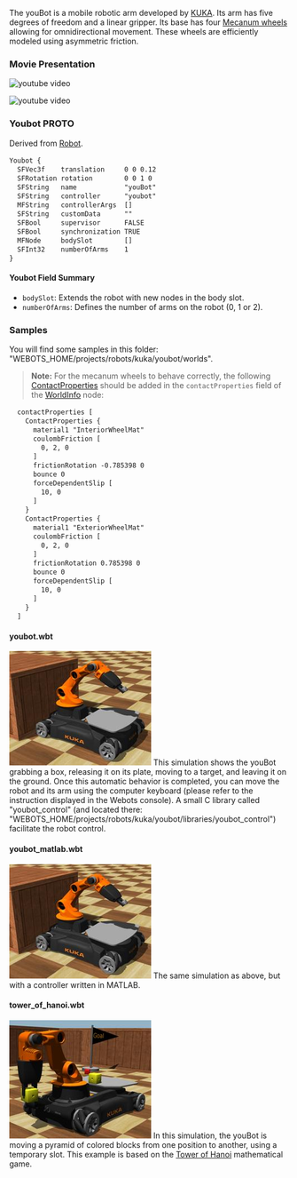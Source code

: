 The youBot is a mobile robotic arm developed by [KUKA](http://www.youbot-store.com/).
Its arm has five degrees of freedom and a linear gripper.
Its base has four [Mecanum wheels](https://en.wikipedia.org/wiki/Mecanum_wheel) allowing for omnidirectional movement.
These wheels are efficiently modeled using asymmetric friction.

### Movie Presentation

![youtube video](https://www.youtube.com/watch?v=vFwNwT8dZTU)

![youtube video](https://www.youtube.com/watch?v=9Fjyu_wzIgc)

### Youbot PROTO

Derived from [Robot](https://cyberbotics.com/doc/reference/robot).

```
Youbot {
  SFVec3f    translation     0 0 0.12
  SFRotation rotation        0 0 1 0
  SFString   name            "youBot"
  SFString   controller      "youbot"
  MFString   controllerArgs  []
  SFString   customData      ""
  SFBool     supervisor      FALSE
  SFBool     synchronization TRUE
  MFNode     bodySlot        []
  SFInt32    numberOfArms    1
}
```

#### Youbot Field Summary

- `bodySlot`: Extends the robot with new nodes in the body slot.
- `numberOfArms`: Defines the number of arms on the robot (0, 1 or 2).

### Samples

You will find some samples in this folder: "WEBOTS\_HOME/projects/robots/kuka/youbot/worlds".

> **Note:** For the mecanum wheels to behave correctly, the following [ContactProperties](https://cyberbotics.com/doc/reference/contactproperties) should be added in the `contactProperties` field of the [WorldInfo](https://cyberbotics.com/doc/reference/worldinfo) node:
```
  contactProperties [
    ContactProperties {
      material1 "InteriorWheelMat"
      coulombFriction [
        0, 2, 0
      ]
      frictionRotation -0.785398 0
      bounce 0
      forceDependentSlip [
        10, 0
      ]
    }
    ContactProperties {
      material1 "ExteriorWheelMat"
      coulombFriction [
        0, 2, 0
      ]
      frictionRotation 0.785398 0
      bounce 0
      forceDependentSlip [
        10, 0
      ]
    }
  ]
```
#### youbot.wbt

![youbot.wbt.png](images/youbot/youbot.wbt.thumbnail.jpg) This simulation shows the youBot grabbing a box, releasing it on its plate, moving to a target, and leaving it on the ground.
Once this automatic behavior is completed, you can move the robot and its arm using the computer keyboard (please refer to the instruction displayed in the Webots console).
A small C library called "youbot\_control" (and located there: "WEBOTS\_HOME/projects/robots/kuka/youbot/libraries/youbot\_control") facilitate the robot control.

#### youbot\_matlab.wbt

![youbot.wbt.png](images/youbot/youbot.wbt.thumbnail.jpg) The same simulation as above, but with a controller written in MATLAB.

#### tower\_of\_hanoi.wbt

![tower_of_hanoi.wbt.png](images/youbot/tower_of_hanoi.wbt.thumbnail.jpg) In this simulation, the youBot is moving a pyramid of colored blocks from one position to another, using a temporary slot.
This example is based on the [Tower of Hanoi](https://en.wikipedia.org/wiki/Tower_of_Hanoi) mathematical game.
